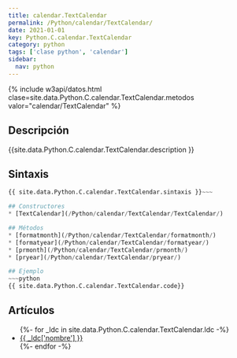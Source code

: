 ```yaml
---
title: calendar.TextCalendar
permalink: /Python/calendar/TextCalendar/
date: 2021-01-01
key: Python.C.calendar.TextCalendar
category: python
tags: ['clase python', 'calendar']
sidebar: 
  nav: python
---
```


{% include w3api/datos.html clase=site.data.Python.C.calendar.TextCalendar.metodos valor="calendar/TextCalendar" %}

## Descripción
{{site.data.Python.C.calendar.TextCalendar.description }}

## Sintaxis
~~~python
{{ site.data.Python.C.calendar.TextCalendar.sintaxis }}~~~

## Constructores
* [TextCalendar](/Python/calendar/TextCalendar/TextCalendar/)

## Métodos
* [formatmonth](/Python/calendar/TextCalendar/formatmonth/)
* [formatyear](/Python/calendar/TextCalendar/formatyear/)
* [prmonth](/Python/calendar/TextCalendar/prmonth/)
* [pryear](/Python/calendar/TextCalendar/pryear/)

## Ejemplo
~~~python
{{ site.data.Python.C.calendar.TextCalendar.code}}
~~~

## Artículos
<ul>
{%- for _ldc in site.data.Python.C.calendar.TextCalendar.ldc -%}
   <li>
       <a href="{{_ldc['url'] }}">{{ _ldc['nombre'] }}</a>
   </li>
{%- endfor -%}
</ul>
